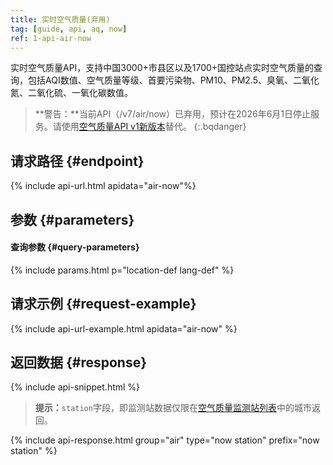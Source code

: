 ```yaml
---
title: 实时空气质量(弃用)
tag: [guide, api, aq, now]
ref: 1-api-air-now
---
```


实时空气质量API，支持中国3000+市县区以及1700+国控站点实时空气质量的查询，包括AQI数值、空气质量等级、首要污染物、PM10、PM2.5、臭氧、二氧化氮、二氧化硫、一氧化碳数值。

> **警告：**当前API（/v7/air/now）已弃用，预计在2026年6月1日停止服务。请使用[空气质量API v1新版本](/docs/api/air-quality/air-current/)替代。
{:.bqdanger}

## 请求路径 {#endpoint}

{% include api-url.html apidata="air-now"%}

## 参数 {#parameters}

#### 查询参数 {#query-parameters}

{% include params.html p="location-def lang-def" %}

## 请求示例 {#request-example}

{% include api-url-example.html apidata="air-now" %}

## 返回数据 {#response}

{% include api-snippet.html %}

> **提示：**`station`字段，即监测站数据仅限在[空气质量监测站列表](https://github.com/qwd/LocationList/blob/master/POI-Air-Monitoring-Station-List-latest.csv)中的城市返回。

{% include api-response.html group="air" type="now station" prefix="now station"  %}